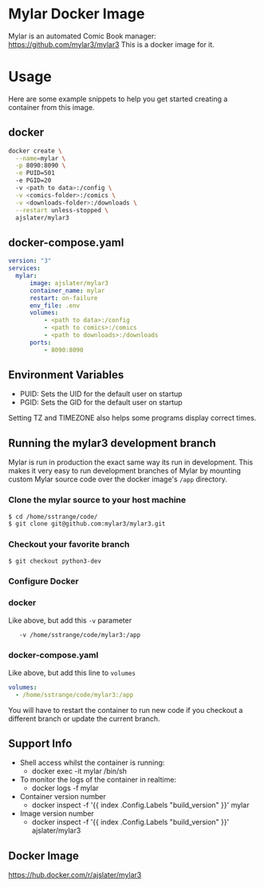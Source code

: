 # Mylar Docker Image
Mylar is an automated Comic Book manager: https://github.com/mylar3/mylar3
This is a docker image for it.

# Usage
Here are some example snippets to help you get started creating a container from this image.

## docker

```sh
docker create \
  --name=mylar \
  -p 8090:8090 \
  -e PUID=501
  -e PGID=20
  -v <path to data>:/config \
  -v <comics-folder>:/comics \
  -v <downloads-folder>:/downloads \
  --restart unless-stopped \
  ajslater/mylar3
```

## docker-compose.yaml
```yaml
version: "3"
services:
  mylar:
      image: ajslater/mylar3
      container_name: mylar
      restart: on-failure
      env_file: .env
      volumes:
          - <path to data>:/config
          - <path to comics>:/comics
          - <path to downloads>:/downloads
      ports:
          - 8090:8090
```

## Environment Variables

- PUID: Sets the UID for the default user on startup
- PGID: Sets the GID for the default user on startup

Setting TZ and TIMEZONE also helps some programs display correct times.

## Running the mylar3 development branch

Mylar is run in production the exact same way its run in development. This makes it very easy to run development branches of Mylar by mounting custom Mylar source code over the docker image's `/app` directory.

### Clone the mylar source to your host machine
```sh
$ cd /home/sstrange/code/
$ git clone git@github.com:mylar3/mylar3.git
```

### Checkout your favorite branch
```sh
$ git checkout python3-dev
```

### Configure Docker

### docker 
Like above, but add this `-v` parameter
```sh
   -v /home/sstrange/code/mylar3:/app
```

### docker-compose.yaml
Like above, but add this line to `volumes`
```yaml
volumes:
  - /home/sstrange/code/mylar3:/app
```

You will have to restart the container to run new code if you checkout a different branch or update the current branch.


## Support Info
- Shell access whilst the container is running:
    - docker exec -it mylar /bin/sh
- To monitor the logs of the container in realtime:
    - docker logs -f mylar
- Container version number
    - docker inspect -f '{{ index .Config.Labels "build_version" }}' mylar
- Image version number
    - docker inspect -f '{{ index .Config.Labels "build_version" }}' ajslater/mylar3

## Docker Image
https://hub.docker.com/r/ajslater/mylar3
